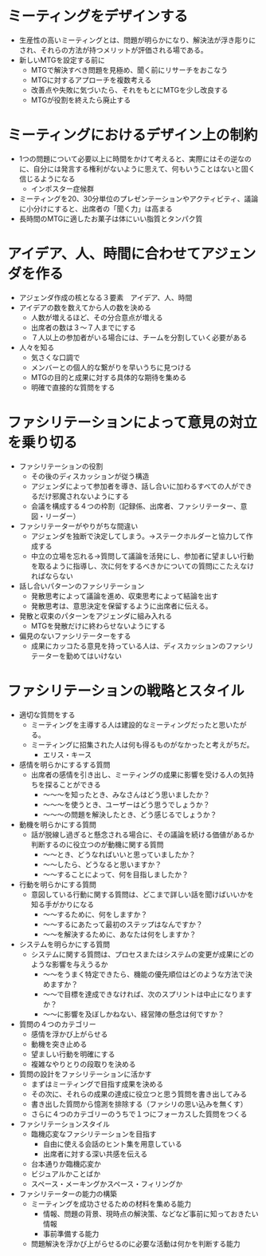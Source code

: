 # ミーティングをデザインする
- 生産性の高いミーティングとは、問題が明らかになり、解決法が浮き彫りにされ、それらの方法が持つメリットが評価される場である。
- 新しいMTGを設定する前に
  - MTGで解決すべき問題を見極め、聞く前にリサーチをおこなう
  - MTGに対するアプローチを複数考える
  - 改善点や失敗に気づいたら、それをもとにMTGを少し改良する
  - MTGが役割を終えたら廃止する

# ミーティングにおけるデザイン上の制約
- 1つの問題について必要以上に時間をかけて考えると、実際にはその逆なのに、自分には発言する権利がないように思えて、何もいうことはないと固く信じるようになる
  - インポスター症候群
- ミーティングを20、30分単位のプレゼンテーションやアクティビティ、議論に小分けにすると、出席者の「聞く力」は高まる
- 長時間のMTGに適したお菓子は体にいい脂質とタンパク質

# アイデア、人、時間に合わせてアジェンダを作る
- アジェンダ作成の核となる３要素　アイデア、人、時間
- アイデアの数を数えてから人の数を決める
  - 人数が増えるほど、その分合意点が増える
  - 出席者の数は３〜７人までにする
  - ７人以上の参加者がいる場合には、チームを分割していく必要がある
- 人々を知る
  - 気さくな口調で
  - メンバーとの個人的な繋がりを早いうちに見つける
  - MTGの目的と成果に対する具体的な期待を集める
  - 明確で直接的な質問をする

# ファシリテーションによって意見の対立を乗り切る
- ファシリテーションの役割
  - その後のディスカッションが従う構造
  - アジェンダによって参加者を導き、話し合いに加わるすべての人ができるだけ邪魔されないようにする
  - 会議を構成する４つの枠割（記録係、出席者、ファシリテーター、意図・リーダー）
- ファシリテーターがやりがちな間違い
  - アジェンダを独断で決定してしまう。→ステークホルダーと協力して作成する
  - 中立の立場を忘れる→質問して議論を活発にし、参加者に望ましい行動を取るように指導し、次に何をするべきかについての質問にこたえなければならない
- 話し合いパターンのファシリテーション
  - 発散思考によって議論を進め、収束思考によって結論を出す
  - 発散思考は、意思決定を保留するように出席者に伝える。
- 発散と収束のパターンをアジェンダに組み入れる
  - MTGを発散だけに終わらせないようにする
- 偏見のないファシリテーターをする
  - 成果にカッコたる意見を持っている人は、ディスカッションのファシリテーターを勤めてはいけない

# ファシリテーションの戦略とスタイル
- 適切な質問をする
  - ミーティングを主導する人は建設的なミーティングだったと思いたがる。
  - ミーティングに招集された人は何も得るものがなかったと考えがちだ。
    - エリス・キース
- 感情を明らかにするする質問
  - 出席者の感情を引き出し、ミーティングの成果に影響を受ける人の気持ちを探ることができる
    - 〜〜〜を知ったとき、みなさんはどう思いましたか？
    - 〜〜〜を使うとき、ユーザーはどう思うでしょうか？
    - 〜〜〜の問題を解決したとき、どう感じるでしょうか？
- 動機を明らかにする質問
  - 話が脱線し過ぎると懸念される場合に、その議論を続ける価値があるか判断するのに役立つのが動機に関する質問
    - 〜〜とき、どうなればいいと思っていましたか？
    - 〜〜したら、どうなると思いますか？
    - 〜〜することによって、何を目指しましたか？
- 行動を明らかにする質問
  - 意図している行動に関する質問は、どこまで詳しい話を聞けばいいかを知る手がかりになる
    - 〜〜するために、何をしますか？
    - 〜〜するにあたって最初のステップはなんですか？
    - 〜〜を解決するために、あなたは何をしますか？
- システムを明らかにする質問
  - システムに関する質問は、プロセスまたはシステムの変更が成果にどのような影響を与えうるか
    - 〜〜をうまく特定できたら、機能の優先順位はどのような方法で決めますか？
    - 〜〜で目標を達成できなければ、次のスプリントは中止になりますか？
    - 〜〜に影響を及ぼしかねない、経営陣の懸念は何ですか？
- 質問の４つのカテゴリー
  - 感情を浮かび上がらせる
  - 動機を突き止める
  - 望ましい行動を明確にする
  - 複雑なやりとりの段取りを決める
- 質問の設計をファシリテーションに活かす
  - まずはミーティングで目指す成果を決める
  - その次に、それらの成果の達成に役立つと思う質問を書き出してみる
  - 書き出した質問から憶測を排除する（ファシリの思い込みを無くす）
  - さらに４つのカテゴリーのうちで１つにフォーカスした質問をつくる
- ファシリテーションスタイル
  - 臨機応変なファシリテーションを目指す
    - 自由に使える会話のヒント集を用意している
    - 出席者に対する深い共感を伝える
  - 台本通りか臨機応変か
  - ビジュアルかことばか
  - スペース・メーキングかスペース・フィリングか
- ファシリテーターの能力の構築
  - ミーティングを成功させるための材料を集める能力
    - 情報、問題の背景、現時点の解決策、などなど事前に知っておきたい情報
    - 事前準備する能力
  - 問題解決を浮かび上がらせるのに必要な活動は何かを判断する能力
